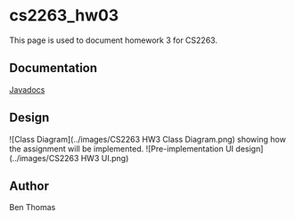 # cs2263_hw03
This page is used to document homework 3 for CS2263.

## Documentation
[Javadocs](../javadoc/index.html)

## Design
![Class Diagram](../images/CS2263 HW3 Class Diagram.png) showing how the assignment will be implemented.
![Pre-implementation UI design](../images/CS2263 HW3 UI.png)

## Author
Ben Thomas
